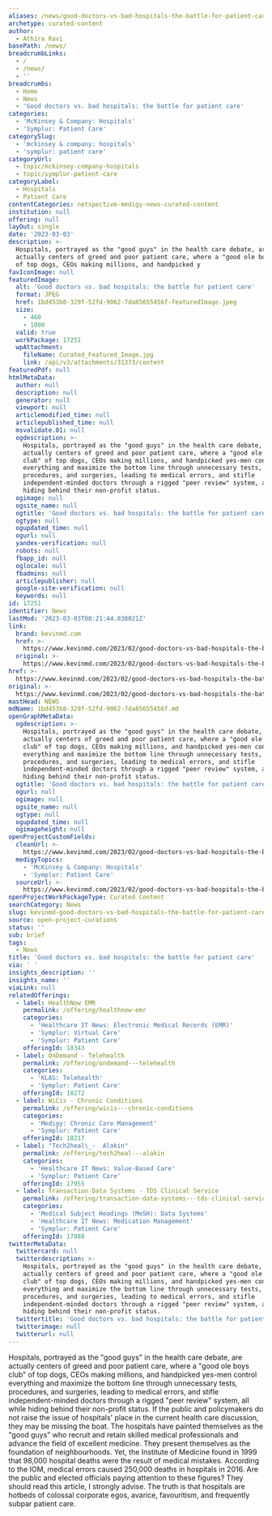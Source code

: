 ```yaml
---
aliases: /news/good-doctors-vs-bad-hospitals-the-battle-for-patient-care
archetype: curated-content
author:
  - Athira Ravi
basePath: /news/
breadcrumbLinks:
  - /
  - /news/
  - ''
breadcrumbs:
  - Home
  - News
  - 'Good doctors vs. bad hospitals: the battle for patient care'
categories:
  - 'McKinsey & Company: Hospitals'
  - 'Symplur: Patient Care'
categorySlug:
  - 'mckinsey & company: hospitals'
  - 'symplur: patient care'
categoryUrl:
  - topic/mckinsey-company-hospitals
  - topic/symplur-patient-care
categoryLabel:
  - Hospitals
  - Patient Care
contentCategories: netspective-medigy-news-curated-content
institution: null
offering: null
layOut: single
date: '2023-03-03'
description: >-
  Hospitals, portrayed as the "good guys" in the health care debate, are
  actually centers of greed and poor patient care, where a "good ole boys club"
  of top dogs, CEOs making millions, and handpicked y
favIconImage: null
featuredImage:
  alt: 'Good doctors vs. bad hospitals: the battle for patient care'
  format: JPEG
  href: 1bd453b8-329f-52fd-9062-7da85655456f-featuredImage.jpeg
  size:
    - 460
    - 1000
  valid: true
  workPackage: 17251
  wpAttachment:
    fileName: Curated_Featured_Image.jpg
    link: /api/v3/attachments/31373/content
featuredPdf: null
htmlMetaData:
  author: null
  description: null
  generator: null
  viewport: null
  articlemodified_time: null
  articlepublished_time: null
  msvalidate.01: null
  ogdescription: >-
    Hospitals, portrayed as the "good guys" in the health care debate, are
    actually centers of greed and poor patient care, where a "good ole boys
    club" of top dogs, CEOs making millions, and handpicked yes-men control
    everything and maximize the bottom line through unnecessary tests,
    procedures, and surgeries, leading to medical errors, and stifle
    independent-minded doctors through a rigged "peer review" system, all while
    hiding behind their non-profit status.
  ogimage: null
  ogsite_name: null
  ogtitle: 'Good doctors vs. bad hospitals: the battle for patient care'
  ogtype: null
  ogupdated_time: null
  ogurl: null
  yandex-verification: null
  robots: null
  fbapp_id: null
  oglocale: null
  fbadmins: null
  articlepublisher: null
  google-site-verification: null
  keywords: null
id: 17251
identifier: News
lastMod: '2023-03-03T08:21:44.038021Z'
link:
  brand: kevinmd.com
  href: >-
    https://www.kevinmd.com/2023/02/good-doctors-vs-bad-hospitals-the-battle-for-patient-care.html
  original: >-
    https://www.kevinmd.com/2023/02/good-doctors-vs-bad-hospitals-the-battle-for-patient-care.html
href: >-
  https://www.kevinmd.com/2023/02/good-doctors-vs-bad-hospitals-the-battle-for-patient-care.html
original: >-
  https://www.kevinmd.com/2023/02/good-doctors-vs-bad-hospitals-the-battle-for-patient-care.html
mastHead: NEWS
mdName: 1bd453b8-329f-52fd-9062-7da85655456f.md
openGraphMetaData:
  ogdescription: >-
    Hospitals, portrayed as the "good guys" in the health care debate, are
    actually centers of greed and poor patient care, where a "good ole boys
    club" of top dogs, CEOs making millions, and handpicked yes-men control
    everything and maximize the bottom line through unnecessary tests,
    procedures, and surgeries, leading to medical errors, and stifle
    independent-minded doctors through a rigged "peer review" system, all while
    hiding behind their non-profit status.
  ogtitle: 'Good doctors vs. bad hospitals: the battle for patient care'
  ogurl: null
  ogimage: null
  ogsite_name: null
  ogtype: null
  ogupdated_time: null
  ogimageheight: null
openProjectCustomFields:
  cleanUrl: >-
    https://www.kevinmd.com/2023/02/good-doctors-vs-bad-hospitals-the-battle-for-patient-care.html
  medigyTopics:
    - 'McKinsey & Company: Hospitals'
    - 'Symplur: Patient Care'
  sourceUrl: >-
    https://www.kevinmd.com/2023/02/good-doctors-vs-bad-hospitals-the-battle-for-patient-care.html
openProjectWorkPackageType: Curated Content
searchCategory: News
slug: kevinmd-good-doctors-vs-bad-hospitals-the-battle-for-patient-care
source: open-project-curations
status: ''
sub: brief
tags:
  - News
title: 'Good doctors vs. bad hospitals: the battle for patient care'
via: ' '
insights_description: ''
insights_name: ''
viaLink: null
relatedOfferings:
  - label: HealthNow EMR
    permalink: /offering/healthnow-emr
    categories:
      - 'Healthcare IT News: Electronic Medical Records (EMR)'
      - 'Symplur: Virtual Care'
      - 'Symplur: Patient Care'
    offeringId: 18343
  - label: OnDemand - Telehealth
    permalink: /offering/ondemand---telehealth
    categories:
      - 'KLAS: Telehealth'
      - 'Symplur: Patient Care'
    offeringId: 18272
  - label: WiCis - Chronic Conditions
    permalink: /offering/wicis---chronic-conditions
    categories:
      - 'Medigy: Chronic Care Management'
      - 'Symplur: Patient Care'
    offeringId: 18217
  - label: "Tech2heal\_-  Alakin"
    permalink: /offering/tech2heal---alakin
    categories:
      - 'Healthcare IT News: Value-Based Care'
      - 'Symplur: Patient Care'
    offeringId: 17955
  - label: Transaction Data Systems - TDS Clinical Service
    permalink: /offering/transaction-data-systems---tds-clinical-service
    categories:
      - 'Medical Subject Headings (MeSH): Data Systems'
      - 'Healthcare IT News: Medication Management'
      - 'Symplur: Patient Care'
    offeringId: 17888
twitterMetaData:
  twittercard: null
  twitterdescription: >-
    Hospitals, portrayed as the "good guys" in the health care debate, are
    actually centers of greed and poor patient care, where a "good ole boys
    club" of top dogs, CEOs making millions, and handpicked yes-men control
    everything and maximize the bottom line through unnecessary tests,
    procedures, and surgeries, leading to medical errors, and stifle
    independent-minded doctors through a rigged "peer review" system, all while
    hiding behind their non-profit status.
  twittertitle: 'Good doctors vs. bad hospitals: the battle for patient care'
  twitterimage: null
  twitterurl: null
---
```

<p>Hospitals, portrayed as the "good guys" in the health care debate, are actually centers of greed and poor patient care, where a "good ole boys club" of top dogs, CEOs making millions, and handpicked yes-men control everything and maximize the bottom line through unnecessary tests, procedures, and surgeries, leading to medical errors, and stifle independent-minded doctors through a rigged "peer review" system, all while hiding behind their non-profit status. If the public and policymakers do not raise the issue of hospitals' place in the current health care discussion, they may be missing the boat. The hospitals have painted themselves as the "good guys" who recruit and retain skilled medical professionals and advance the field of excellent medicine. They present themselves as the foundation of neighbourhoods. Yet, the Institute of Medicine found in 1999 that 98,000 hospital deaths were the result of medical mistakes. According to the IOM, medical errors caused 250,000 deaths in hospitals in 2016. Are the public and elected officials paying attention to these figures? They should read this article, I strongly advise. The truth is that hospitals are hotbeds of colossal corporate egos, avarice, favouritism, and frequently subpar patient care.</p>